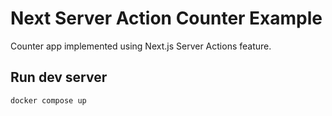 # Next Server Action Counter Example
Counter app implemented using Next.js Server Actions feature.

## Run dev server
``` console
docker compose up
```
